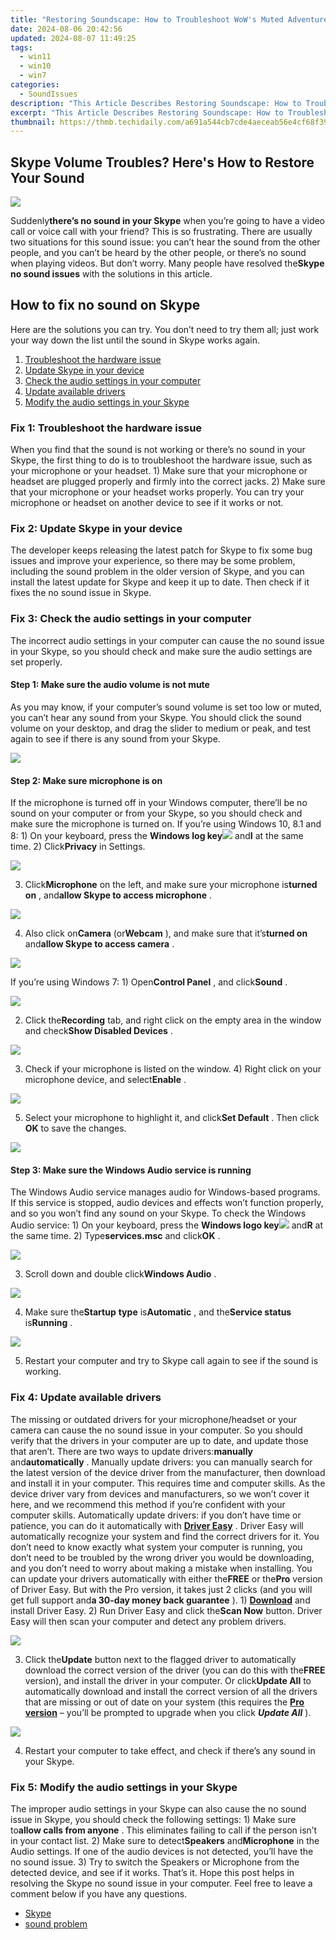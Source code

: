 ```yaml
---
title: "Restoring Soundscape: How to Troubleshoot WoW's Muted Adventures"
date: 2024-08-06 20:42:56
updated: 2024-08-07 11:49:25
tags:
  - win11
  - win10
  - win7
categories:
  - SoundIssues
description: "This Article Describes Restoring Soundscape: How to Troubleshoot WoW's Muted Adventures"
excerpt: "This Article Describes Restoring Soundscape: How to Troubleshoot WoW's Muted Adventures"
thumbnail: https://thmb.techidaily.com/a691a544cb7cde4aeceab56e4cf68f393a99f1feb2da71ac3ca94b7300f4d4b3.jpg
---
```


## Skype Volume Troubles? Here's How to Restore Your Sound

![](https://images.drivereasy.com/wp-content/uploads/2018/07/img_5b4060cb94e7f.jpg)

 Suddenly**there’s no sound in your Skype** when you’re going to have a video call or voice call with your friend? This is so frustrating.  There are usually two situations for this sound issue: you can’t hear the sound from the other people, and you can’t be heard by the other people, or there’s no sound when playing videos. But don’t worry. Many people have resolved the**Skype no sound issues** with the solutions in this article.

## How to fix no sound on Skype

 Here are the solutions you can try. You don’t need to try them all; just work your way down the list until the sound in Skype works again.

1. [Troubleshoot the hardware issue](https://tools.techidaily.com/drivereasy/download/)
2. [Update Skype in your device](https://tools.techidaily.com/drivereasy/download/)
3. [Check the audio settings in your computer](https://tools.techidaily.com/drivereasy/download/)
4. [Update available drivers](https://tools.techidaily.com/drivereasy/download/)
5. [Modify the audio settings in your Skype](https://tools.techidaily.com/drivereasy/download/)

### Fix 1: Troubleshoot the hardware issue

 When you find that the sound is not working or there’s no sound in your Skype, the first thing to do is to troubleshoot the hardware issue, such as your microphone or your headset.  1) Make sure that your microphone or headset are plugged properly and firmly into the correct jacks.  2) Make sure that your microphone or your headset works properly. You can try your microphone or headset on another device to see if it works or not.

### Fix 2: Update Skype in your device

 The developer keeps releasing the latest patch for Skype to fix some bug issues and improve your experience, so there may be some problem, including the sound problem in the older version of Skype, and you can install the latest update for Skype and keep it up to date. Then check if it fixes the no sound issue in Skype.

### Fix 3: Check the audio settings in your computer

 The incorrect audio settings in your computer can cause the no sound issue in your Skype, so you should check and make sure the audio settings are set properly.

#### Step 1: Make sure the audio volume is not mute

 As you may know, if your computer’s sound volume is set too low or muted, you can’t hear any sound from your Skype. You should click the sound volume on your desktop, and drag the slider to medium or peak, and test again to see if there is any sound from your Skype.

![](https://images.drivereasy.com/wp-content/uploads/2018/07/img_5b405d7695a89.jpg)

#### Step 2: Make sure microphone is on

 If the microphone is turned off in your Windows computer, there’ll be no sound on your computer or from your Skype, so you should check and make sure the microphone is turned on.  If you’re using Windows 10, 8.1 and 8:  1) On your keyboard, press the **Windows log key![](https://images.drivereasy.com/wp-content/uploads/2017/09/img_59b0b16974940.png)**  and**I** at the same time.  2) Click**Privacy** in Settings.

![](https://images.drivereasy.com/wp-content/uploads/2018/07/img_5b4053a7b464e.jpg)

 3) Click**Microphone** on the left, and make sure your microphone is**turned on** , and**allow Skype to access microphone** .

![](https://images.drivereasy.com/wp-content/uploads/2018/07/img_5b4053ec702ab.jpg)

 4) Also click on**Camera** (or**Webcam** ), and make sure that it’s**turned on** and**allow Skype to access camera** .

![](https://images.drivereasy.com/wp-content/uploads/2018/07/img_5b4054152467f.jpg)

If you’re using Windows 7:  1) Open**Control Panel** , and click**Sound** .

![](https://images.drivereasy.com/wp-content/uploads/2018/07/img_5b40545141ea1.jpg)

 2) Click the**Recording** tab, and right click on the empty area in the window and check**Show Disabled Devices** .

![](https://images.drivereasy.com/wp-content/uploads/2018/07/img_5b4054a4d8e69.jpg)

 3) Check if your microphone is listed on the window.  4) Right click on your microphone device, and select**Enable** .

![](https://images.drivereasy.com/wp-content/uploads/2018/07/img_5b4054d5b96ae.jpg)

 5) Select your microphone to highlight it, and click**Set Default** . Then click **OK** to save the changes.

![](https://images.drivereasy.com/wp-content/uploads/2018/07/img_5b405de7c2014.jpg)

#### Step 3: Make sure the Windows Audio service is running

 The Windows Audio service manages audio for Windows-based programs. If this service is stopped, audio devices and effects won’t function properly, and so you won’t find any sound on your Skype. To check the Windows Audio service:  1) On your keyboard, press the **Windows logo key![](https://images.drivereasy.com/wp-content/uploads/2017/09/img_59b0b16974940.png)**  and**R** at the same time.  2) Type**services.msc** and click**OK** .

![](https://images.drivereasy.com/wp-content/uploads/2018/07/img_5b405531c0809.png)

 3) Scroll down and double click**Windows Audio** .

![](https://images.drivereasy.com/wp-content/uploads/2018/07/img_5b405558127a4.jpg)

 4) Make sure the**Startup** **type** is**Automatic** , and the**Service status** is**Running** .

![](https://images.drivereasy.com/wp-content/uploads/2018/07/img_5b4055746b393.jpg)

 5) Restart your computer and try to Skype call again to see if the sound is working.

### Fix 4: Update available drivers

 The missing or outdated drivers for your microphone/headset or your camera can cause the no sound issue in your computer. So you should verify that the drivers in your computer are up to date, and update those that aren’t.  There are two ways to update drivers:**manually** and**automatically** .  Manually update drivers: you can manually search for the latest version of the device driver from the manufacturer, then download and install it in your computer. This requires time and computer skills. As the device driver vary from devices and manufacturers, so we won’t cover it here, and we recommend this method if you’re confident with your computer skills.  Automatically update drivers: if you don’t have time or patience, you can do it automatically with **[Driver Easy](https://tools.techidaily.com/drivereasy/download/)**  .  Driver Easy will automatically recognize your system and find the correct drivers for it. You don’t need to know exactly what system your computer is running, you don’t need to be troubled by the wrong driver you would be downloading, and you don’t need to worry about making a mistake when installing.  You can update your drivers automatically with either the**FREE** or the**Pro** version of Driver Easy. But with the Pro version, it takes just 2 clicks (and you will get full support and**a 30-day money back guarantee** ).  1) **[Download](https://tools.techidaily.com/drivereasy/download/)**  and install Driver Easy.  2) Run Driver Easy and click the**Scan Now** button. Driver Easy will then scan your computer and detect any problem drivers.

![](https://images.drivereasy.com/wp-content/uploads/2018/07/img_5b40569a29987.jpg)

 3) Click the**Update** button next to the flagged driver to automatically download the correct version of the driver (you can do this with the**FREE** version), and install the driver in your computer.  Or click**Update All** to automatically download and install the correct version of all the drivers that are missing or out of date on your system (this requires the **[Pro version](https://tools.techidaily.com/drivereasy/download/)**  – you’ll be prompted to upgrade when you click **_Update All_** ).

![](https://images.drivereasy.com/wp-content/uploads/2018/07/img_5b40582b6d503.jpg)

 4) Restart your computer to take effect, and check if there’s any sound in your Skype.

### Fix 5: Modify the audio settings in your Skype

 The improper audio settings in your Skype can also cause the no sound issue in Skype, you should check the following settings:  1) Make sure to**allow calls from anyone** . This eliminates failing to call if the person isn’t in your contact list.  2) Make sure to detect**Speakers** and**Microphone** in the Audio settings. If one of the audio devices is not detected, you’ll have the no sound issue.  3) Try to switch the Speakers or Microphone from the detected device, and see if it works.  That’s it. Hope this post helps in resolving the Skype no sound issue in your computer. Feel free to leave a comment below if you have any questions.

* [Skype](https://tools.techidaily.com/drivereasy/download/)
* [sound problem](https://tools.techidaily.com/drivereasy/download/)

<ins class="adsbygoogle"
     style="display:block"
     data-ad-format="autorelaxed"
     data-ad-client="ca-pub-7571918770474297"
     data-ad-slot="1223367746"></ins>



<ins class="adsbygoogle"
     style="display:block"
     data-ad-client="ca-pub-7571918770474297"
     data-ad-slot="8358498916"
     data-ad-format="auto"
     data-full-width-responsive="true"></ins>
